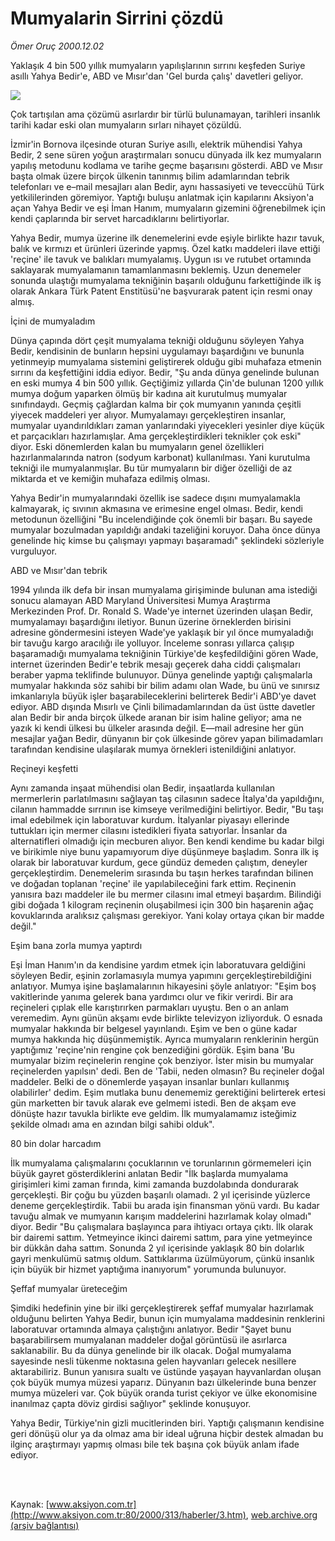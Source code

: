 # Mumyalarin Sirrini çözdü

*Ömer Oruç 2000.12.02*

<div>
 <p class="spot">
  Yaklaşık 4 bin 500 yıllık  mumyaların yapılışlarının  sırrını  keşfeden Suriye asıllı  Yahya  Bedir'e, ABD ve  Mısır'dan  'Gel burda çalış'  davetleri  geliyor.
 </p>
 <p class="metin">
 </p>
 <img border="0" src="/web/20010421094316im_/http://www.aksiyon.com.tr/2000/313/resimler/Mumya.jpg"/>
 <p class="metin">
  Çok tartışılan ama çözümü asırlardır bir türlü bulunamayan, tarihleri insanlık tarihi kadar eski olan mumyaların sırları nihayet çözüldü.
 </p>
 <p class="metin">
  İzmir'in Bornova ilçesinde oturan Suriye asıllı, elektrik mühendisi Yahya Bedir, 2 sene süren yoğun araştırmaları sonucu dünyada ilk kez mumyaların yapılış metodunu kodlama ve tarihe geçme başarısını gösterdi. ABD ve Mısır başta olmak üzere birçok ülkenin tanınmış bilim adamlarından tebrik telefonları ve e–mail mesajları alan Bedir, aynı hassasiyeti ve teveccühü Türk yetkililerinden göremiyor. Yaptığı buluşu anlatmak için kapılarını Aksiyon'a açan Yahya Bedir ve eşi İman Hanım, mumyaların gizemini öğrenebilmek için kendi çaplarında bir servet harcadıklarını belirtiyorlar.
 </p>
 <p class="metin">
  Yahya Bedir, mumya üzerine ilk denemelerini evde eşiyle birlikte hazır tavuk, balık ve kırmızı et ürünleri üzerinde yapmış. Özel katkı maddeleri ilave ettiği 'reçine' ile tavuk ve balıkları mumyalamış. Uygun ısı ve rutubet ortamında saklayarak mumyalamanın tamamlanmasını beklemiş. Uzun denemeler sonunda ulaştığı mumyalama tekniğinin başarılı olduğunu farkettiğinde ilk iş olarak Ankara Türk Patent Enstitüsü'ne başvurarak patent için resmi onay almış.
 </p>
 <p class="metin">
  İçini de mumyaladım
 </p>
 <p class="metin">
  Dünya çapında dört çeşit mumyalama tekniği olduğunu söyleyen Yahya Bedir, kendisinin de bunların hepsini uygulamayı başardığını ve bununla yetinmeyip mumyalama sistemini geliştirerek olduğu gibi muhafaza etmenin sırrını da keşfettiğini iddia ediyor. Bedir, "Şu anda dünya genelinde bulunan en eski mumya 4 bin 500 yıllık. Geçtiğimiz yıllarda Çin'de bulunan 1200 yıllık mumya doğum yaparken ölmüş bir kadına ait kurutulmuş mumyalar sınıfındaydı. Geçmiş çağlardan kalma bir çok mumyanın yanında çeşitli yiyecek maddeleri yer alıyor. Mumyalamayı gerçekleştiren insanlar, mumyalar uyandırıldıkları zaman yanlarındaki yiyecekleri yesinler diye küçük et parçacıkları hazırlamışlar. Ama gerçekleştirdikleri teknikler çok eski" diyor. Eski dönemlerden kalan bu mumyaların genel özellikleri hazırlanmalarında natron (sodyum karbonat) kullanılması. Yani kurutulma tekniği ile mumyalanmışlar. Bu tür mumyaların bir diğer özelliği de az miktarda et ve kemiğin muhafaza edilmiş olması.
 </p>
 <p class="metin">
  Yahya Bedir'in mumyalarındaki özellik ise sadece dışını mumyalamakla kalmayarak, iç sıvının akmasına ve erimesine engel olması. Bedir, kendi metodunun özelliğini "Bu incelendiğinde çok önemli bir başarı. Bu sayede mumyalar bozulmadan yapıldığı andaki  tazeliğini koruyor. Daha önce dünya genelinde hiç kimse bu çalışmayı yapmayı başaramadı" şeklindeki sözleriyle vurguluyor.
 </p>
 <p class="metin">
  ABD ve Mısır'dan tebrik
 </p>
 <p class="metin">
  1994 yılında ilk defa bir insan mumyalama girişiminde bulunan ama istediği sonucu alamayan ABD Maryland Üniversitesi Mumya Araştırma Merkezinden Prof. Dr. Ronald S. Wade'ye internet üzerinden ulaşan Bedir, mumyalamayı başardığını iletiyor. Bunun üzerine örneklerden birisini adresine göndermesini isteyen Wade'ye yaklaşık bir yıl önce mumyaladığı bir tavuğu kargo aracılığı ile yolluyor. İnceleme sonrası yıllarca çalışıp başaramadığı mumyalama tekniğinin Türkiye'de keşfedildiğini gören Wade, internet üzerinden Bedir'e tebrik mesajı geçerek daha ciddi çalışmaları beraber yapma teklifinde bulunuyor. Dünya genelinde yaptığı çalışmalarla mumyalar hakkında söz sahibi bir bilim adamı olan Wade, bu ünü ve sınırsız imkanlarıyla büyük işler başarabileceklerini belirterek Bedir'i ABD'ye davet ediyor. ABD dışında Mısırlı ve Çinli bilimadamlarından da üst üstte davetler alan Bedir bir anda birçok ülkede aranan bir isim haline geliyor; ama ne yazık ki kendi ülkesi bu ülkeler arasında değil. E—mail adresine her gün mesajlar yağan Bedir, dünyanın bir çok ülkesinde görev yapan bilimadamları tarafından kendisine ulaşılarak mumya örnekleri istenildiğini anlatıyor.
 </p>
 <p class="metin">
  Reçineyi keşfetti
 </p>
 <p class="metin">
  Aynı zamanda inşaat mühendisi olan Bedir, inşaatlarda kullanılan mermerlerin parlatılmasını sağlayan taş cilasının sadece İtalya'da yapıldığını, cilanın hammadde sırrının ise kimseye verilmediğini belirtiyor. Bedir, "Bu taşı imal edebilmek için laboratuvar kurdum. İtalyanlar piyasayı ellerinde tuttukları için mermer cilasını istedikleri fiyata satıyorlar. İnsanlar da alternatifleri olmadığı için mecburen alıyor. Ben kendi kendime bu kadar bilgi ve birikimle niye bunu yapamıyorum diye düşünmeye başladım. Sonra ilk iş olarak bir laboratuvar kurdum, gece gündüz demeden çalıştım, deneyler gerçekleştirdim. Denemelerim sırasında bu taşın herkes tarafından bilinen ve doğadan toplanan 'reçine' ile yapılabileceğini fark ettim. Reçinenin yanısıra bazı maddeler ile bu mermer cilasını imal etmeyi başardım. Bilindiği gibi doğada 1 kilogram reçinenin oluşabilmesi için 300 bin haşarenin ağaç kovuklarında aralıksız çalışması gerekiyor. Yani kolay ortaya çıkan bir madde değil."
 </p>
 <p class="metin">
  Eşim bana zorla mumya yaptırdı
 </p>
 <p class="metin">
  Eşi İman Hanım'ın da kendisine yardım etmek için laboratuvara geldiğini söyleyen Bedir, eşinin zorlamasıyla mumya yapımını gerçekleştirebildiğini anlatıyor. Mumya işine başlamalarının hikayesini şöyle anlatıyor: "Eşim boş vakitlerinde yanıma gelerek bana yardımcı olur ve fikir verirdi. Bir ara reçineleri çıplak elle karıştırırken parmakları uyuştu. Ben o an anlam veremedim. Aynı günün akşamı evde birlikte televizyon izliyorduk. O esnada mumyalar hakkında bir belgesel yayınlandı. Eşim ve ben o güne kadar mumya hakkında hiç düşünmemiştik. Ayrıca mumyaların renklerinin hergün yaptığımız 'reçine'nin rengine çok benzediğini gördük. Eşim bana 'Bu mumyalar bizim reçinelerin rengine çok benziyor. İster misin bu mumyalar reçinelerden yapılsın' dedi. Ben de 'Tabii, neden olmasın? Bu reçineler doğal maddeler. Belki de o dönemlerde yaşayan insanlar bunları kullanmış olabilirler' dedim. Eşim mutlaka bunu denememiz gerektiğini belirterek ertesi gün marketten bir tavuk alarak eve gelmemi istedi. Ben de akşam eve dönüşte hazır tavukla birlikte eve geldim. İlk mumyalamamız isteğimiz şekilde olmadı ama en azından bilgi sahibi olduk".
 </p>
 <p class="metin">
  80 bin dolar harcadım
 </p>
 <p class="metin">
  İlk mumyalama çalışmalarını çocuklarının ve torunlarının görmemeleri için büyük gayret gösterdiklerini anlatan Bedir "İlk başlarda mumyalama girişimleri kimi zaman fırında, kimi zamanda buzdolabında dondurarak gerçekleşti. Bir çoğu bu yüzden başarılı olamadı. 2 yıl içerisinde yüzlerce deneme gerçekleştirdik. Tabii bu arada işin finansman yönü vardı. Bu kadar tavuğu almak ve mumyanın karışım maddelerini hazırlamak kolay olmadı" diyor. Bedir "Bu çalışmalara başlayınca para ihtiyacı ortaya çıktı. İlk olarak bir dairemi sattım. Yetmeyince ikinci dairemi sattım, para yine yetmeyince bir dükkân daha sattım. Sonunda 2 yıl içerisinde yaklaşık 80 bin dolarlık gayri menkulümü satmış oldum. Sattıklarıma üzülmüyorum, çünkü insanlık için büyük bir hizmet yaptığıma inanıyorum" yorumunda bulunuyor.
 </p>
 <p class="metin">
  Şeffaf mumyalar üreteceğim
 </p>
 <p class="metin">
  Şimdiki hedefinin yine bir ilki gerçekleştirerek şeffaf mumyalar hazırlamak olduğunu belirten Yahya Bedir, bunun için mumyalama maddesinin renklerini laboratuvar ortamında almaya çalıştığını anlatıyor. Bedir "Şayet bunu başarabilirsem mumyalanan maddeler doğal görüntüsü ile asırlarca saklanabilir. Bu da dünya genelinde bir ilk olacak. Doğal mumyalama sayesinde nesli tükenme noktasına gelen hayvanları gelecek nesillere aktarabiliriz. Bunun yanısıra sualtı ve üstünde yaşayan hayvanlardan oluşan çok büyük mumya müzesi yaparız. Dünyanın bazı ülkelerinde buna benzer mumya müzeleri var. Çok büyük oranda turist çekiyor ve ülke ekonomisine inanılmaz çapta döviz girdisi sağlıyor" şeklinde konuşuyor.
 </p>
 <p class="metin">
  Yahya Bedir, Türkiye'nin gizli mucitlerinden biri. Yaptığı çalışmanın kendisine geri dönüşü olur ya da olmaz ama bir ideal uğruna hiçbir destek almadan bu ilginç araştırmayı yapmış olması bile tek başına çok büyük anlam ifade ediyor.
 </p>
 <p class="metin">
 </p>
 <br/>
 <br/>
</div>

Kaynak: [www.aksiyon.com.tr](http://www.aksiyon.com.tr:80/2000/313/haberler/3.htm), [web.archive.org (arşiv bağlantısı)](http://web.archive.org/web/20010421094316/http://www.aksiyon.com.tr:80/2000/313/haberler/3.htm)

